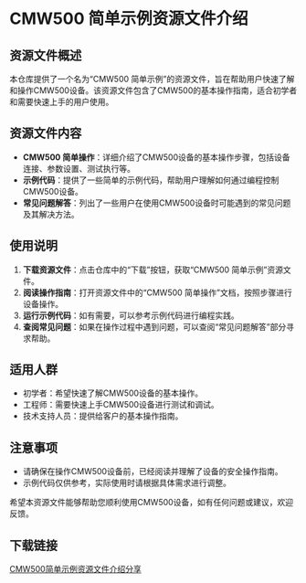 # CMW500 简单示例资源文件介绍

## 资源文件概述

本仓库提供了一个名为“CMW500 简单示例”的资源文件，旨在帮助用户快速了解和操作CMW500设备。该资源文件包含了CMW500的基本操作指南，适合初学者和需要快速上手的用户使用。

## 资源文件内容

- **CMW500 简单操作**：详细介绍了CMW500设备的基本操作步骤，包括设备连接、参数设置、测试执行等。
- **示例代码**：提供了一些简单的示例代码，帮助用户理解如何通过编程控制CMW500设备。
- **常见问题解答**：列出了一些用户在使用CMW500设备时可能遇到的常见问题及其解决方法。

## 使用说明

1. **下载资源文件**：点击仓库中的“下载”按钮，获取“CMW500 简单示例”资源文件。
2. **阅读操作指南**：打开资源文件中的“CMW500 简单操作”文档，按照步骤进行设备操作。
3. **运行示例代码**：如有需要，可以参考示例代码进行编程实践。
4. **查阅常见问题**：如果在操作过程中遇到问题，可以查阅“常见问题解答”部分寻求帮助。

## 适用人群

- 初学者：希望快速了解CMW500设备的基本操作。
- 工程师：需要快速上手CMW500设备进行测试和调试。
- 技术支持人员：提供给客户的基本操作指南。

## 注意事项

- 请确保在操作CMW500设备前，已经阅读并理解了设备的安全操作指南。
- 示例代码仅供参考，实际使用时请根据具体需求进行调整。

希望本资源文件能够帮助您顺利使用CMW500设备，如有任何问题或建议，欢迎反馈。

## 下载链接

[CMW500简单示例资源文件介绍分享](https://pan.quark.cn/s/ab6265ce6e7a)